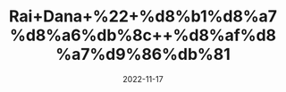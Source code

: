 ---
title: 'Rai+Dana+%22+%d8%b1%d8%a7%d8%a6%db%8c++%d8%af%d8%a7%d9%86%db%81'
date: '2022-11-17' 
metatag: '' 
inventory: '0' 
draft: false 
# meta description 
shortDescripton: 'Red+Mustard+Seed%22+Slow+Down+Ageing.+Mustard+seeds+are+rich+in+lutein+and+carotene.+Natural+Scrub.+You+can+use+rai+as+a+natural+scrub+by+adding+a+rose+essential+oil+or+lavender+oil+to+it.+'
description: 'Seed+%d8%aa%d8%ae%d9%85++%d8%a8%db%8c%d8%ac'
longdescription: ''
tags: ''
brand: ''
subCategory: ''
sellCount: '0'
featured: True
# product Price
price: '20.0'
# Product Short Description
shortDescription: 'Red+Mustard+Seed%22+Slow+Down+Ageing.+Mustard+seeds+are+rich+in+lutein+and+carotene.+Natural+Scrub.+You+can+use+rai+as+a+natural+scrub+by+adding+a+rose+essential+oil+or+lavender+oil+to+it.+'
productID: '9563856B-0B2D-ED11-9968-005056B3A416'
type: 'products'
category: 'Seed+%d8%aa%d8%ae%d9%85++%d8%a8%db%8c%d8%ac' 
thumnailproduct: 'https://eraconnect.blob.core.windows.net/product-images/aminsaddiquidawakhana/9563856B-0B2D-ED11-9968-005056B3A416.webp' 
images:
  - image: 'https://eraconnect.blob.core.windows.net/product-images/aminsaddiquidawakhana/9563856B-0B2D-ED11-9968-005056B3A416.webp'  
Variants:
---
